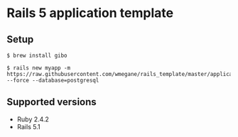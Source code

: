 # Rails 5 application template
## Setup

```
$ brew install gibo
```

```
$ rails new myapp -m https://raw.githubusercontent.com/wmegane/rails_template/master/application_template.rb --force --database=postgresql
```

## Supported versions

- Ruby 2.4.2
- Rails 5.1
